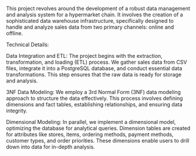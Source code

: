 This project revolves around the development of a robust data management and analysis system for a hypermarket chain. It involves the creation of a sophisticated data warehouse infrastructure, specifically designed to handle and analyze sales data from two primary channels: online and offline.

Technical Details:

Data Integration and ETL: The project begins with the extraction, transformation, and loading (ETL) process. We gather sales data from CSV files, integrate it into a PostgreSQL database, and conduct essential data transformations. This step ensures that the raw data is ready for storage and analysis.

3NF Data Modeling: We employ a 3rd Normal Form (3NF) data modeling approach to structure the data effectively. This process involves defining dimensions and fact tables, establishing relationships, and ensuring data integrity.

Dimensional Modeling: In parallel, we implement a dimensional model, optimizing the database for analytical queries. Dimension tables are created for attributes like stores, items, ordering methods, payment methods, customer types, and order priorities. These dimensions enable users to drill down into data for in-depth analysis.
